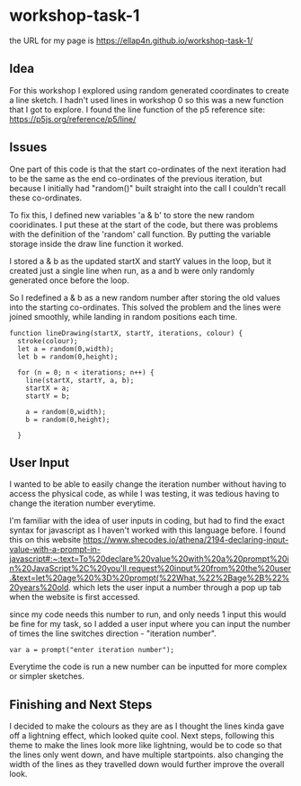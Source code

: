 # workshop-task-1
the URL for my page is https://ellap4n.github.io/workshop-task-1/

## Idea
For this workshop I explored using random generated coordinates to create a line sketch. I hadn't used lines in workshop 0 so this was a new function that I got to explore.
I found the line function of the p5 reference site: https://p5js.org/reference/p5/line/

## Issues 
One part of this code is that the start co-ordinates of the next iteration had to be the same as the end co-ordinates of the previous iteration, but because I initially had "random()" built straight into the call I couldn't recall these co-ordinates. 

To fix this, I defined new variables 'a & b' to store the new random cooridinates. I put these at the start of the code, but there was problems with the definition of the 'random' call function. By putting the variable storage inside the draw line function it worked. 

I stored a & b as the updated startX and startY values in the loop, but it created just a single line when run, as a and b were only randomly generated once before the loop. 

So I redefined a & b as a new random number after storing the old values into the starting co-ordinates. This solved the problem and the lines were joined smoothly, while landing in random positions each time. 

```
function lineDrawing(startX, startY, iterations, colour) {
  stroke(colour);
  let a = random(0,width);
  let b = random(0,height);

  for (n = 0; n < iterations; n++) {
    line(startX, startY, a, b);
    startX = a;
    startY = b;
    
    a = random(0,width);
    b = random(0,height);

  }
```

## User Input
I wanted to be able to easily change the iteration number without having to access the physical code, as while I was testing, it was tedious having to change the iteration number everytime. 

I'm familiar with the idea of user inputs in coding, but had to find the exact syntax for javascript as I haven't worked with this language before. 
I found this on this website https://www.shecodes.io/athena/2194-declaring-input-value-with-a-prompt-in-javascript#:~:text=To%20declare%20value%20with%20a%20prompt%20in%20JavaScript%2C%20you'll,request%20input%20from%20the%20user.&text=let%20age%20%3D%20prompt(%22What,%22%2Bage%2B%22%20years%20old.
which lets the user input a number through a pop up tab when the website is first accessed. 

since my code needs this number to run, and only needs 1 input this would be fine for my task, so I added a user input where you can input the number of times the line switches direction - "iteration number".

```
var a = prompt("enter iteration number");
```

Everytime the code is run a new number can be inputted for more complex or simpler  sketches.

## Finishing and Next Steps 
I decided to make the colours as they are as I thought the lines kinda gave off a lightning effect, which looked quite cool. 
Next steps, following this theme to make the lines look more like lightning, would be to code so that the lines only went down, and have multiple startpoints. 
also changing the width of the lines as they travelled down would further improve the overall look. 
